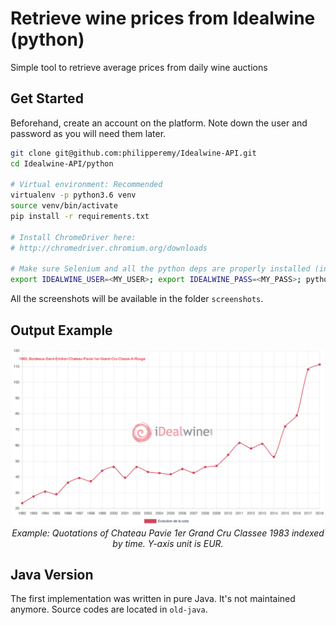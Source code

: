 # Retrieve wine prices from Idealwine (python)

Simple tool to retrieve average prices from daily wine auctions

## Get Started

Beforehand, create an account on the platform. Note down the user and password as you will need them later.

```bash
git clone git@github.com:philipperemy/Idealwine-API.git
cd Idealwine-API/python

# Virtual environment: Recommended
virtualenv -p python3.6 venv
source venv/bin/activate
pip install -r requirements.txt

# Install ChromeDriver here:
# http://chromedriver.chromium.org/downloads

# Make sure Selenium and all the python deps are properly installed (including ChromeDriver) before running the main script.
export IDEALWINE_USER=<MY_USER>; export IDEALWINE_PASS=<MY_PASS>; python main.py
```

All the screenshots will be available in the folder `screenshots`.

## Output Example

<p align="center">
  <img src="assets/1983_Bordeaux-Saint-Emilion-Chateau-Pavie-1er-Grand-Cru-Classe-A-Rouge_527_out.png" width="500">
  <br><i>Example: Quotations of Chateau Pavie 1er Grand Cru Classee 1983 indexed by time. Y-axis unit is EUR.</i>
</p>

## Java Version

The first implementation was written in pure Java. It's not maintained anymore. Source codes are located in `old-java`.
